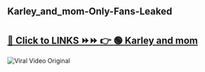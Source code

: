 
 ## Karley_and_mom-Only-Fans-Leaked

# <h2><a href="https://clipsfans.com/Karley_and_mom&ref=git">🔗 Click to LINKS ⏩⏩ 👉 🟢 Karley and mom </a></h2>

<a href="https://clipsfans.com/Karley_and_mom&ref=git" rel="nofollow" data-target="animated-image.originalLink"><img src="https://i.ibb.co.com/xMMVF88/686577567.gif" alt="Viral Video Original" style="max-width: 100%; display: inline-block;" data-target="animated-image.originalImage"></a>
